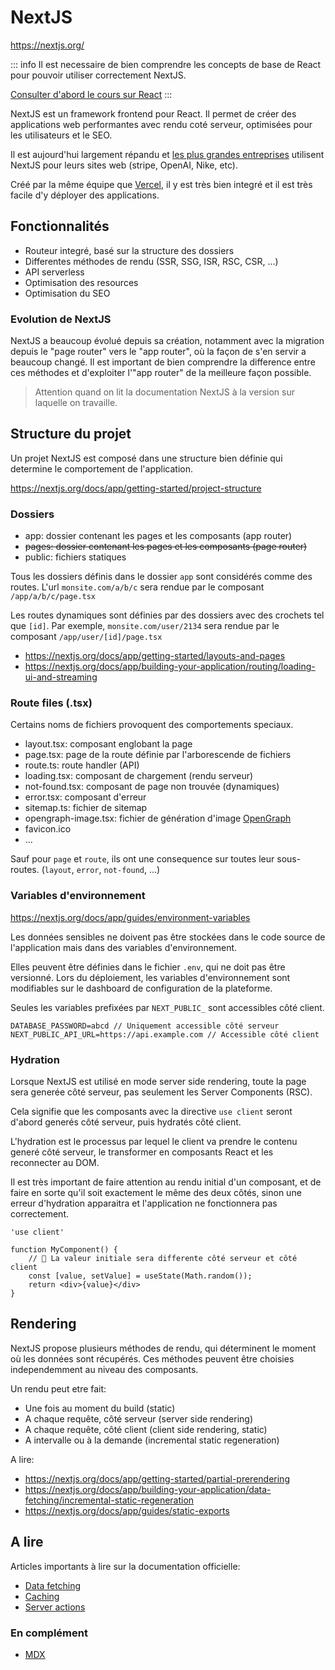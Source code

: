 # NextJS

https://nextjs.org/

::: info 
Il est necessaire de bien comprendre les concepts de base de React pour pouvoir utiliser correctement NextJS. 

[Consulter d'abord le cours sur React](../react/index)
:::

NextJS est un framework frontend pour React. Il permet de créer des applications web performantes avec rendu coté serveur, optimisées pour les utilisateurs et le SEO.

Il est aujourd'hui largement répandu et [les plus grandes entreprises](https://nextjs.org/showcase) utilisent NextJS pour leurs sites web (stripe, OpenAI, Nike, etc).

Créé par la même équipe que [Vercel](https://vercel.com/), il y est très bien integré et il est très facile d'y déployer des applications.


## Fonctionnalités

- Routeur integré, basé sur la structure des dossiers
- Differentes méthodes de rendu (SSR, SSG, ISR, RSC, CSR, ...)
- API serverless
- Optimisation des resources
- Optimisation du SEO

### Evolution de NextJS

NextJS a beaucoup évolué depuis sa création, notamment avec la migration depuis le "page router" vers le "app router", où la façon de s'en servir a beaucoup changé. Il est important de bien comprendre la difference entre ces méthodes et d'exploiter l'"app router" de la meilleure façon possible. 

> Attention quand on lit la documentation NextJS à la version sur laquelle on travaille.

## Structure du projet

Un projet NextJS est composé dans une structure bien définie qui determine le comportement de l'application.

https://nextjs.org/docs/app/getting-started/project-structure

### Dossiers

- app: dossier contenant les pages et les composants (app router)
- ~~pages: dossier contenant les pages et les composants (page router)~~
- public: fichiers statiques



Tous les dossiers définis dans le dossier `app` sont considérés comme des routes. L'url `monsite.com/a/b/c` sera rendue par le composant `/app/a/b/c/page.tsx`

Les routes dynamiques sont définies par des dossiers avec des crochets tel que `[id]`. Par exemple, `monsite.com/user/2134` sera rendue par le composant `/app/user/[id]/page.tsx`

- https://nextjs.org/docs/app/getting-started/layouts-and-pages
- https://nextjs.org/docs/app/building-your-application/routing/loading-ui-and-streaming

### Route files (.tsx)

Certains noms de fichiers provoquent des comportements speciaux. 

- layout.tsx: composant englobant la page
- page.tsx: page de la route définie par l'arborescende de fichiers
- route.ts: route handler (API)
- loading.tsx: composant de chargement (rendu serveur)
- not-found.tsx: composant de page non trouvée (dynamiques)
- error.tsx: composant d'erreur
- sitemap.ts: fichier de sitemap
- opengraph-image.tsx: fichier de génération d'image [OpenGraph](https://opengraph.dev/)
- favicon.ico
- ...

Sauf pour `page` et `route`, ils ont une consequence sur toutes leur sous-routes. (`layout`, `error`, `not-found`, ...)

### Variables d'environnement

https://nextjs.org/docs/app/guides/environment-variables

Les données sensibles ne doivent pas être stockées dans le code source de l'application mais dans des variables d'environnement.

Elles peuvent être définies dans le fichier `.env`, qui ne doit pas être versionné. Lors du déploiement, les variables d'environnement sont modifiables sur le dashboard de configuration de la plateforme. 

Seules les variables prefixées par `NEXT_PUBLIC_` sont accessibles côté client.

```
DATABASE_PASSWORD=abcd // Uniquement accessible côté serveur
NEXT_PUBLIC_API_URL=https://api.example.com // Accessible côté client
```

### Hydration

Lorsque NextJS est utilisé en mode server side rendering, toute la page sera generée côté serveur, pas seulement les Server Components (RSC).

Cela signifie que les composants avec la directive `use client` seront d'abord generés côté serveur, puis hydratés côté client.

L'hydration est le processus par lequel le client va prendre le contenu generé côté serveur, le transformer en composants React et les reconnecter au DOM. 

Il est très important de faire attention au rendu initial d'un composant, et de faire en sorte qu'il soit exactement le même des deux côtés, sinon une erreur d'hydration apparaitra et l'application ne fonctionnera pas correctement.

```tsx
'use client'

function MyComponent() {
    // 🚨 La valeur initiale sera differente côté serveur et côté client
    const [value, setValue] = useState(Math.random()); 
    return <div>{value}</div>
}
```

## Rendering

NextJS propose plusieurs méthodes de rendu, qui déterminent le moment où les données sont récupérés. Ces méthodes peuvent être choisies independemment au niveau des composants. 

Un rendu peut etre fait:
- Une fois au moment du build (static)
- A chaque requête, côté serveur (server side rendering)
- A chaque requête, côté client (client side rendering, static)
- A intervalle ou à la demande (incremental static regeneration)

A lire:
- https://nextjs.org/docs/app/getting-started/partial-prerendering
- https://nextjs.org/docs/app/building-your-application/data-fetching/incremental-static-regeneration
- https://nextjs.org/docs/app/guides/static-exports



## A lire
Articles importants à lire sur la documentation officielle:


- [Data fetching](https://nextjs.org/docs/app/building-your-application/data-fetching/fetching)
- [Caching](https://nextjs.org/docs/app/deep-dive/caching)
- [Server actions](https://nextjs.org/docs/app/building-your-application/data-fetching/server-actions-and-mutations)

### En complément

- [MDX](https://nextjs.org/docs/app/guides/mdx)



